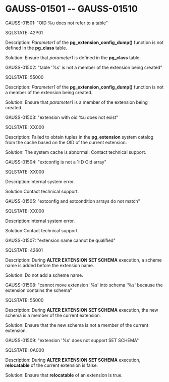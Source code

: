 # GAUSS-01501 -- GAUSS-01510<a name="EN-US_TOPIC_0302073127"></a>

GAUSS-01501: "OID %u does not refer to a table"

SQLSTATE: 42P01

Description:  _Parameter1_  of the  **pg\_extension\_config\_dump\(\)**  function is not defined in the  **pg\_class**  table.

Solution: Ensure that  _parameter1_  is defined in the  **pg\_class**  table.

GAUSS-01502: "table '%s' is not a member of the extension being created"

SQLSTATE: 55000

Description:  _Parameter1_  of the  **pg\_extension\_config\_dump\(\)**  function is not a member of the extension being created.

Solution: Ensure that  _parameter1_  is a member of the extension being created.

GAUSS-01503: "extension with oid %u does not exist"

SQLSTATE: XX000

Description: Failed to obtain tuples in the  **pg\_extension**  system catalog from the cache based on the OID of the current extension.

Solution: The system cache is abnormal. Contact technical support.

GAUSS-01504: "extconfig is not a 1-D Oid array"

SQLSTATE: XX000

Description:Internal system error.

Solution:Contact technical support.

GAUSS-01505: "extconfig and extcondition arrays do not match"

SQLSTATE: XX000

Description:Internal system error.

Solution:Contact technical support.

GAUSS-01507: "extension name cannot be qualified"

SQLSTATE: 42601

Description: During  **ALTER EXTENSION SET SCHEMA**  execution, a scheme name is added before the extension name.

Solution: Do not add a scheme name.

GAUSS-01508: "cannot move extension '%s' into schema '%s' because the extension contains the schema"

SQLSTATE: 55000

Description: During  **ALTER EXTENSION SET SCHEMA**  execution, the new schema is a member of the current extension.

Solution: Ensure that the new schema is not a member of the current extension.

GAUSS-01509: "extension '%s' does not support SET SCHEMA"

SQLSTATE: 0A000

Description: During  **ALTER EXTENSION SET SCHEMA**  execution,  **relocatable**  of the current extension is false.

Solution: Ensure that  **relocatable**  of an extension is true.

